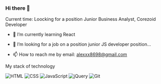 ### Hi there 👋

Current time: Loocking for a position Junior Business Analyst, Corezoid Developer


- 🌱 I’m currently learning React

- 👯 I’m looking for a job on a position junior JS developer position...

 - 📫 How to reach me by email: alexxx8698@gmail.com
 
 My stack of technology

 <img src="https://camo.githubusercontent.com/fc69f921ea80d2bbf77cddd242af81a3d4803165e4fddb187ad1cb635d20dc5a/68747470733a2f2f696d672e736869656c64732e696f2f62616467652f2d48544d4c2d3333333f7374796c653d666f722d7468652d6261646765266c6f676f3d68746d6c35" alt="HTML" data-canonical-src="https://img.shields.io/badge/-HTML-E34F26?style=for-the-badge&amp;logo=html5" style="max-width: 100%;"> <img src="https://camo.githubusercontent.com/2b49b2bf90302cbf8d066b13547d85bf09ecef2ed4274f82b6605d9a847eb286/68747470733a2f2f696d672e736869656c64732e696f2f62616467652f2d4353532d3333333f7374796c653d666f722d7468652d6261646765266c6f676f3d63737333266c6f676f436f6c6f723d626c7565" alt="CSS" data-canonical-src="https://img.shields.io/badge/-CSS-333?style=for-the-badge&amp;logo=css3&amp;logoColor=blue" style="max-width: 100%;"> <img src="https://camo.githubusercontent.com/dd6e432fef460b39933185c21109e73b9796354526b0f394a32e224147db78ae/68747470733a2f2f696d672e736869656c64732e696f2f62616467652f2d4a6176615363726970742d3333333f7374796c653d666f722d7468652d6261646765266c6f676f3d6a617661736372697074" alt="JavaScript" data-canonical-src="https://img.shields.io/badge/-JavaScript-333?style=for-the-badge&amp;logo=javascript" style="max-width: 100%;"> <img src="https://camo.githubusercontent.com/bbbe894fe4471d0fbc65a9d336922df95aae19c6907bb5dd0d4aca8ee2651d79/68747470733a2f2f696d672e736869656c64732e696f2f62616467652f2d6a51756572792d3333333f7374796c653d666f722d7468652d6261646765266c6f676f3d6a5175657279266c6f676f436f6c6f723d626c7565" alt="jQuery" data-canonical-src="https://img.shields.io/badge/-jQuery-333?style=for-the-badge&amp;logo=jQuery&amp;logoColor=blue" style="max-width: 100%;"> <img src="https://camo.githubusercontent.com/ecd61797542a3c4aadde178e2f6aac49f125c95f1d7249d6972304b91a4da8b8/68747470733a2f2f696d672e736869656c64732e696f2f62616467652f2d4769742d3333333f7374796c653d666f722d7468652d6261646765266c6f676f3d476974" alt="Git" data-canonical-src="https://img.shields.io/badge/-Git-333?style=for-the-badge&amp;logo=Git" style="max-width: 100%;">
